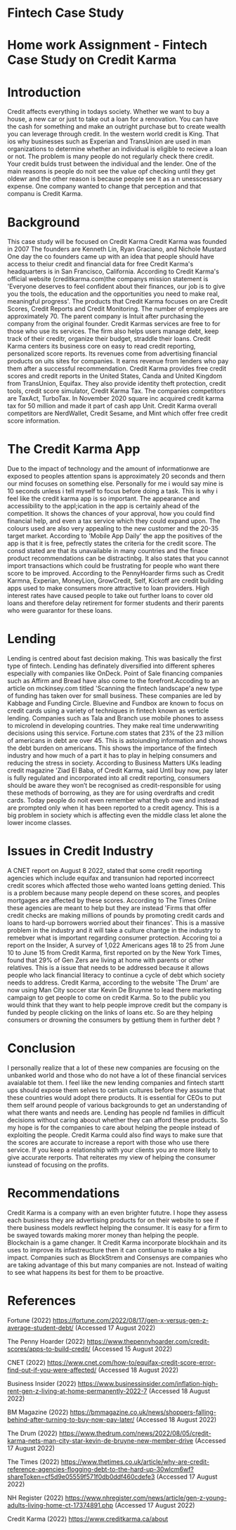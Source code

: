 # Fintech Case Study
# Home work Assignment - Fintech Case Study on Credit Karma

# Introduction

Credit affects everything in todays society. Whether we want to buy a house, a new car or just to take out a loan for a renovation. You can have the cash for something and make an outright purchase but to create wealth you can leverage through credit. In the western world credit is King. That ios why businesses such as Experian and TransUnion are used in man organizations to determine whether an individual is eligible to recieve a loan or not. The problem is many people do not regularly check there credit. Your credit bulds trust between the individual and the lender. 
One of the main reasons is people do noit see the value opf checking until they get oldewr and the other reason is because people see it as a n unesscessary expense. 
One company wanted to change that perception and that companu is Credit Karma.

# Background

This case study will be focused on Credit Karma
Credit Karma was founded in 2007
The founders are Kenneth Lin, Ryan Graciano, and Nichole Mustard
One day the co founders came up with an idea that people should have access to theiur credit and financial data for free
Credit Karma's headquarters is in San Francisco, California.
According to Credit Karma's official website (creditkarma.com)the companys mission statement is 'Everyone deserves to feel confident about their finances, our job is to give you the tools, the education and the opportunities you need to make real, meaningful progress'.
The products that Credit Karma focuses on are Credit Scores, Credit Reports and Credit Monitoring.
The number of employees are approximately 70.
The parent company is Intuit after purchasing the company from the original founder.
Credit Karmas services are free to for those who use its services.
The firm also helps users manage debt, keep track of their creditr, organize their budget, straddle their loans.
Credit Karma centers its business core on easy to read credit reporting, personalized score reports.
Its revenues come from advertising financial products on uits sites for companies.
It earns revenue from lenders who pay them after a successful recommendation.
Credit Karma provides free credit scores and credit reports in the United States, Canda and United Kingdom from TransUnion, Equifax.
They also provide identity theft protection, credit tools, credit score simulator, Credit Karma Tax.
The companies competitors are TaxAct, TurboTax.
In November 2020 square inc acquired credit karma tax for 50 million and made it part of cash app Unit.
Credit Karma overall competitors are NerdWallet, Credit Sesame, and Mint which offer free credit score information.

# The Credit Karma App

Due to the impact of technology and the amount of informationwe are exposed to peoples attention spans is approximately 20 seconds and thern our mind focuses on something else. Personally for me i would say mine is 10 seconds unless i tell myself to focus before doing a task. This is why i feel like the credit karma app is so important. The appearance and accessibility to the appl;ication in the app is certainly ahead of the competition. It shows the chances of your approval, how you could find financial help, and even a tax service which they could expand upon. The colours used are also very appealing to the new customer and the 20-35 target market. According to 'Mobile App Daily' the app the positives of the app is that it is free, pefrectly states the criteria for the credit score. The consd stated are that its unavailable in many countries and the finace product recommendations can be distractinbg. It also states that you cannot import transactions which could be frustrating for people who want there score to be improved. According to the PennyHoarder firms such as Credit Karmna, Experian, MoneyLion, GrowCredit, Self, Kickoff are credit building apps used to make consumers more attractive to loan providers. High interest rates have caused people to take out further loans to cover old loans and therefore delay retirement for former students and therir parents who were guarantor for these loans. 

# Lending

Lending is centred about fast decision making. This was basically the first type of fintech. Lending has definately diversified into different spheres especially with companies like OnDeck. Point of Sale financing companies such as Affirm and Bread have also come to the forefront.Accoding to an article on mckinsey.com titled 'Scanning the fintech landscape'a new type of funding has taken over for small business. These companies are led by Kabbage and Funding Circle.
Bluevine and Fundbox are known to focus on credit cards using a variety of techniques in fintech known as verticle lending. 
Companies such as Tala and Branch use mobile phones to assess to microlend in developing countries. They make real time underwwriting decisions using this service.
Fortune.com states that 23% of the 23 million of americans in debt are over 45. This is astoiunding information and shows the debt burden on americans. This shows the importance of the fintech industry and how much of a part it has to play in helping consumers and reducing the stress in society. 
According to Business Matters UKs leading credit magazine 'Ziad El Baba, of Credit Karma, said Until buy now, pay later is fully regulated and incorporated into all credit reporting, consumers should be aware they won’t be recognised as credit-responsible for using these methods of borrowing, as they are for using overdrafts and credit cards. Today people do noit even remember what theyb owe and instead are prompted only when it has been reported to a credit agency. This is a big problem in society which is affecting even the middle class let alone the lower income classes.

# Issues in Credit Industry

A CNET report on August 8 2022, stated that some credit reporting agencies which include equifax and transunion had reported incorreect credit scores which affected those weho wanted loans getting denied. This is a problem because many people depend on these scores, and peoples mortgages are affected by these scores.
According to The Times Online these agencies are meant to help but they are instead 'Firms that offer credit checks are making millions of pounds by promoting credit cards and loans to hard-up borrowers worried about their finances'. This is a massive problem in the industry and it will take a culture chantge in the industry to remebver what is important regarding consumer protection. Accoring toi a report on the Insider, A survey of 1,022 Americans ages 18 to 25 from June 10 to June 15 from Credit Karma, first reported on by the New York Times, found that 29% of Gen Zers are living at home with parents or other relatives. This is a issue that needs to be addressed because it allows people who lack financial literacy to continue a cycle of debt which society needs to address. Credit Karma, according to the website 'The Drum' are now using Man City soccer star Kevin De Bruynne to lead there marketing campaign to get people to come on credit Karma. So to the public you would think that they want to help people improve credit but the company is funded by people clicking on the links of loans etc. So are they helping consumers or drowning the consumers by gettiung them in further debt ?

# Conclusion

I personally realize that a lot of these new companies are focusing on the unbanked world and those who do not have a lot of these financial services avaialable tot them. I feel like the new lending companies and fintech startt ups should expose them selves to certain cultures before they assume that these countries would adopt there products. It is essential for CEOs to put them self around people of various backgrounds to get an understanding of what there wants and needs are. Lending has people nd families in difficult decisions without caring aboout whether they can afford these products. So my hope is for the companies to care about helping the people instead of exploiting the people. Credit Karma could also find ways to make sure that the scores are accurate to increase a report with those who use there service. If you keep a relationship with your clients you are more likely to give accurate rerports. That reiterates my view of helping the consumer iunstead of focusing on the profits. 

# Recommendations

Credit Karma is a company with an even brighter fututre. I hope they assess each business they are advertising products for on their website to see if there business models rewflect helping the consumer. It is easy for a firm to be swayed towards making morer money than helping the people. Blockchain is a game changer. It Credit Karma incorporate blockhain and its uses to improve its infastreucture then it can contiunue to make a big impact. Companies such as BlockStrem and Consensys are companies who are taking advantage of this but many companies are not. Instead of waiting to see what happens its best for them to be proactive.

# References

Fortune (2022)
https://fortune.com/2022/08/17/gen-x-versus-gen-z-average-student-debt/ (Accessed 17 August 2022)

The Penny Hoarder (2022)
https://www.thepennyhoarder.com/credit-scores/apps-to-build-credit/ (Accessed 15 August 2022)

CNET (2022)
https://www.cnet.com/how-to/equifax-credit-score-error-find-out-if-you-were-affected/ (Accessed 18 August 2022)
 
Business Insider (2022)
https://www.businessinsider.com/inflation-high-rent-gen-z-living-at-home-permanently-2022-7 (Accessed 18 August 2022)

BM Magazine (2022)
https://bmmagazine.co.uk/news/shoppers-falling-behind-after-turning-to-buy-now-pay-later/ (Accessed 18 August 2022)

The Drum (2022)
https://www.thedrum.com/news/2022/08/05/credit-karma-nets-man-city-star-kevin-de-bruyne-new-member-drive (Accessed 17 August 2022)
 
The Times (2022)
https://www.thetimes.co.uk/article/why-are-credit-reference-agencies-flogging-debt-to-the-hard-up-30wlcm6wf?shareToken=cf5d9e05559f571f0db0ddf460cdefe3 (Accessed 17 August 2022)

NH Register (2022)
https://www.nhregister.com/news/article/gen-z-young-adults-living-home-ct-17374891.php (Accessed 17 August 2022)

Credit Karma (2022)
https://www.creditkarma.ca/about

